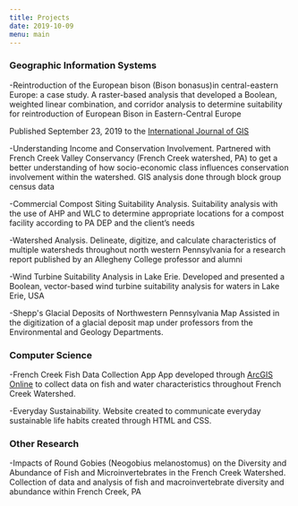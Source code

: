 ```yaml
---
title: Projects
date: 2019-10-09
menu: main
---
```


### Geographic Information Systems
-Reintroduction of the European bison (Bison bonasus)in central-eastern Europe:
a case study.
  A raster-based analysis that developed a Boolean, weighted linear combination, and corridor analysis to determine suitability for reintroduction of European Bison in Eastern-Central Europe

  Published September 23, 2019 to the [International Journal of GIS](https://www.tandfonline.com/eprint/V3TSCRGP2WJQNMXNMTNC/full?target=10.1080/13658816.2019.1672876)

-Understanding Income and Conservation Involvement.
  Partnered with French Creek Valley Conservancy (French Creek watershed, PA) to get a better understanding of how socio-economic class influences conservation involvement within the watershed. GIS analysis done through block group census data

-Commercial Compost Siting Suitability Analysis.
  Suitability analysis with the use of AHP and WLC to determine appropriate locations for a compost facility according to PA DEP and the client’s needs

-Watershed Analysis.
  Delineate, digitize, and calculate characteristics of multiple watersheds throughout north western Pennsylvania for a research report published by an Allegheny College professor and alumni

-Wind Turbine Suitability Analysis in Lake Erie.
  Developed and presented a Boolean, vector-based wind turbine suitability analysis for waters in Lake Erie, USA

-Shepp's Glacial Deposits of Northwestern Pennsylvania Map
  Assisted in the digitization of a glacial deposit map under professors from the Environmental and Geology Departments.

### Computer Science
-French Creek Fish Data Collection App
  App developed through [ArcGIS Online](http://gator.maps.arcgis.com/apps/webappviewer/index.html?id=ca827cbc738448aa9daed5017b39127b) to collect data on fish and water characteristics throughout French Creek Watershed.

-Everyday Sustainability.
  Website created to communicate everyday sustainable life habits created through HTML and CSS.

### Other Research
-Impacts of Round Gobies (Neogobius melanostomus) on the Diversity and Abundance
 of Fish and Microinvertebrates in the French Creek Watershed.
 Collection of data and analysis of fish and macroinvertebrate diversity and abundance within French Creek, PA
